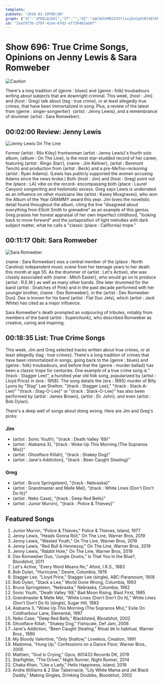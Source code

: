 ```yaml
---
template: 
pubdate: "2019-03-29T00:00"
graph: {"3C":"JFDELQ1DXl","IT":"","UZ":"aQCbGhhMD2S3ttlzujbxCp8tBl6EthNCAqHVRoOeBFc76mi0iyFXgouzvz4UqoBuxqwR7k"}
id: "2aaf8f3b-2f8f-42ae-87d2-ef736482ab07"
---
```






# Show 696: True Crime Songs, Opinions on Jenny Lewis & Sara Romweber

![Caution](https://static.soundopinions.org/images/2019/caution.jpg)

There's a long tradition of {genre : blues} and {genre : folk} troubadours writing about subjects that are downright criminal. This week, {host : Jim} and {host : Greg} talk about {tag : true crime}, or at least allegedly true crimes, that have been immortalized in song. Plus, a review of the latest from {genre : singer-songwriter}  {artist : Jenny Lewis}, and a remembrance of drummer {artist : Sara Romweber}.



## 00:02:00 Review: Jenny Lewis

![Jenny Lewis On The Line](https://static.soundopinions.org/assets/696/3C0.jpg)

Former {artist : Rilo Kiley} frontwoman {artist : Jenny Lewis}'s fourth solo album, {album : On The Line}, is the most star-studded record of her career, featuring {artist : Ringo Starr}, {name : Jim Keltner}, {artist : Benmont Tench} and production from {artist : Beck} and a pre-MeToo-reckoning {artist : Ryan Adams}. (Lewis has publicly supported the women accusing Adams since the news broke.) Both {host : Jim} and {host : Greg} point out the {place : LA} vibe on the record- encompassing both {place : Laurel Canyon} songwriting and hedonistic excess. Greg says Lewis is underrated as an influence on other musicians like {artist : Kasey Musgraves}, who won the Album of the Year GRAMMY award this year. Jim loves the novelistic detail found throughout the album, citing the line "disagreed about everything from Elliott Smith to grenadine" as an example of this genius. Greg praises her honest appraisal of her own imperfect childhood, "looking back to move forward" and the juxtaposition of light melodies with dark subject matter, what he calls a "classic {place : California} trope."



## 00:11:17 Obit: Sara Romweber

![Sara Romweber](https://static.soundopinions.org/assets/696/IT0.jpg)

{name : Sara Romweber} was a central member of the {place : North Carolina} independent music scene from her teenage years to her death this month at age 55. As the drummer of {artist : Let's Active}, she was closely associated with {name : Mitch Easter}, who would go on to produce {artist : R.E.M.} as well as many other bands. She later drummed for the band {artist : Snatches of Pink} and in the past decade performed with her younger brother, {name : Dex Romweber}, in the {artist : Dex Romweber Duo}. Dex is known for his band {artist : Flat Duo Jets}, which {artist : Jack White} has cited as a major influence.

Sara Romweber's death prompted an outpouring of tributes, notably from members of the band {artist : Superchunk}, who described Romweber as creative, caring and inspiring.



## 00:18:35 List: True Crime Songs

This week, Jim and Greg selected tracks written about true crimes, or at least allegedly {tag : true crimes}. There's a long tradition of crimes that have been immortalized in songs, going back to the {genre : blues} and {genre : folk} troubadours, and before that the {genre : murder ballad} has been a classic trope for centuries. One example of a true crime song is "{track : Stagger Lee}", a hundred year old folk song, popularized by {artist : Lloyd Price} in {era : 1958}. The song details the {era : 1895} murder of Billy Lyons by "Stag" Lee Shelton.  "{track : Stagger Lee}," "{track : Stack-A-Lee}" "{track : Stag-O-Lee}" or "{track : Stack-O-Lee}" has also been performed by {artist : James Brown}, {artist : Dr. John}, and even {artist : Bob Dylan}.

There's a deep well of songs about doing wrong. Here are Jim and Greg's picks:


### Jim

- {artist : Sonic Youth}, "{track : Death Valley '69}"
- {artist : Alabama 3}, "{track : Woke Up This Morning (The Sopranos Mix)}"
- {artist : Ghostface Killah}, "{track : Shakey Dog}"
- {artist : Jane's Addiction}, "{track : Been Caught Stealing}"


### Greg

- {artist : Bruce Springsteen}, "{track : Nebraska}"
- {artist : Grandmaster and Melle Mel}, "{track : White Lines (Don't Don't Do It)}"
- {artist : Neko Case}, "{track : Deep Red Bells}"
- {artist : Junior Murvin}, "{track : Police & Thieves}"



## Featured Songs

1. Junior Murvin, "Police & Thieves," Police & Thieves, Island, 1977
2. Jenny Lewis, "Heads Gonna Roll," On The Line, Warner Bros, 2019
3. Jenny Lewis, "Wasted Youth," On The Line, Warner Bros, 2019
4. Jenny Lewis, "Red Bull & Hennessy," On The Line, Warner Bros, 2019
5. Jenny Lewis, "Rabbit Hole," On The Line, Warner Bros, 2019
6. Dex Romweber Duo, "Jungle Drums," Is That You In the Blue?, Bloodshot, 2011
7. Let's Active, "Every Word Means No," Afoot, I.R.S., 1983
8. Bob Dylan, "Hurricane," Desire, Columbia, 1976
9. Stagger Lee, "Lloyd Price," Stagger Lee (single), ABC-Paramount, 1958
10. Bob Dylan, "Stack a Lee," World Gone Wrong, Columbia, 1993
11. Bruce Springsteen, "Nebraska," Nebraska, Columbia, 1982
12. Sonic Youth, "Death Valley '69," Bad Moon Rising, Blast First, 1985
13. Grandmaster & Melle Mel, "White Lines (Don't Don't Do It)," White Lines (Don't Don't Do It) (single), Sugar Hill, 1983
14. Alabama 3, "Woke Up This Morning (The Sopranos Mix)," Exile On Coldharbour Lane, Elemental, 1997
15. Neko Case, "Deep Red Bells," Blacklisted, Bloodshot, 2002
16. Ghostface Killah, "Shakey Dog," Fishscale, Def Jam, 2006
17. Jane's Addiction, "Been Caught Stealing," Ritual de lo habitual, Warner Bros., 1990
18. My Bloody Valentine, "Only Shallow," Loveless, Creation, 1991
19. Madonna, "Hung Up," Confessions on a Dance Floor, Warner Bros., 2005
20. Mathien, "God Is Crying," Opus, 601433 Records DK, 2019
21. Starfighter, "The Driver," Night Runner, Night Runner, 2014
22. Chaka Khan, "Like a Lady," Hello Happiness, Island, 2019
23. Andre Williams & 2 Star Tabernacle, "Lily White Mama and Jet Black Daddy," Making Singles, Drinking Doubles, Bloodshot, 2002